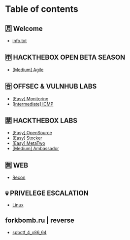 # Table of contents

## 🈷 Welcome

* [info.txt](README.md)

## 🈸 HACKTHEBOX OPEN BETA SEASON&#x20;

* [\[Medium\] Agile](hackthebox-open-beta-season/medium-agile.md)

## 🈴 OFFSEC & VULNHUB LABS

* [\[Easy\] Monitoring](offsec-and-vulnhub-labs/easy-monitoring.md)
* [\[Intermediate\] ICMP](offsec-and-vulnhub-labs/intermediate-icmp.md)

## 🈲 HACKTHEBOX LABS

* [\[Easy\] OpenSource](hackthebox-labs/easy-opensource.md)
* [\[Easy\] Stocker](hackthebox-labs/easy-stocker.md)
* [\[Easy\] MetaTwo](hackthebox-labs/easy-metatwo.md)
* [\[Medium\] Ambassador](hackthebox-labs/medium-ambassador.md)

## 🈚 WEB

* [Recon](web/recon.md)

## 💀 PRIVELEGE ESCALATION

* [Linux](privelege-escalation/linux.md)

## forkbomb.ru | reverse

* [spbctf\_4\_x86\_64](forkbomb.ru-or-reverse/spbctf\_4\_x86\_64.md)
